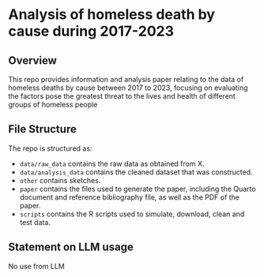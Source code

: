 # Analysis of homeless death by cause during 2017-2023

## Overview

This repo provides information and analysis paper relating to the data of homeless deaths by cause between 2017 to 2023, focusing on evaluating the factors pose the greatest threat to the lives and health of different groups of homeless people

## File Structure

The repo is structured as:

-   `data/raw_data` contains the raw data as obtained from X.
-   `data/analysis_data` contains the cleaned dataset that was constructed.
-   `other` contains sketches.
-   `paper` contains the files used to generate the paper, including the Quarto document and reference bibliography file, as well as the PDF of the paper. 
-   `scripts` contains the R scripts used to simulate, download, clean and test data.


## Statement on LLM usage
No use from LLM
